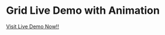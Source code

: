  <h1>Grid Live Demo with Animation</h1>
<a href="https://rayhan60611.github.io/p_hero_module8/"> Visit Live Demo Now!!</a>

